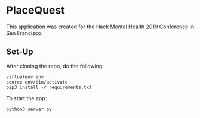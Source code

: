 # PlaceQuest

This application was created for the Hack Mental Health 2019 Conference in San Francisco.

## Set-Up
After cloning the repo, do the following:

```
virtualenv env
source env/bin/activate
pip3 install -r requirements.txt
```

To start the app:
```
python3 server.py
```

